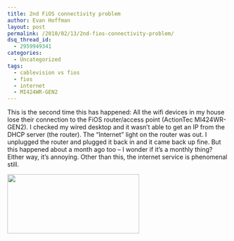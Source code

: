 ```yaml
---
title: 2nd FiOS connectivity problem
author: Evan Hoffman
layout: post
permalink: /2010/02/13/2nd-fios-connectivity-problem/
dsq_thread_id:
  - 2959949341
categories:
  - Uncategorized
tags:
  - cablevision vs fios
  - fios
  - internet
  - MI424WR-GEN2
---
```

This is the second time this has happened: All the wifi devices in my house lose their connection to the FiOS router/access point (ActionTec MI424WR-GEN2). I checked my wired desktop and it wasn&#8217;t able to get an IP from the DHCP server (the router). The &#8220;Internet&#8221; light on the router was out. I unplugged the router and plugged it back in and it came back up fine. But this happened about a month ago too &#8211; I wonder if it&#8217;s a monthly thing? Either way, it&#8217;s annoying. Other than this, the internet service is phenomenal still.

<img src="http://www.speedtest.net/result/715595934.png" width="300" height="135" />